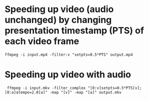 # Speeding up video (audio unchanged) by changing presentation timestamp (PTS) of each video frame
`ffmpeg -i input.mp4 -filter:v "setpts=0.5*PTS" output.mp4`

# Speeding up video with audio
` ffmpeg -i input.mkv -filter_complex "[0:v]setpts=0.5*PTS[v];[0:a]atempo=2.0[a]" -map "[v]" -map "[a]" output.mkv`
